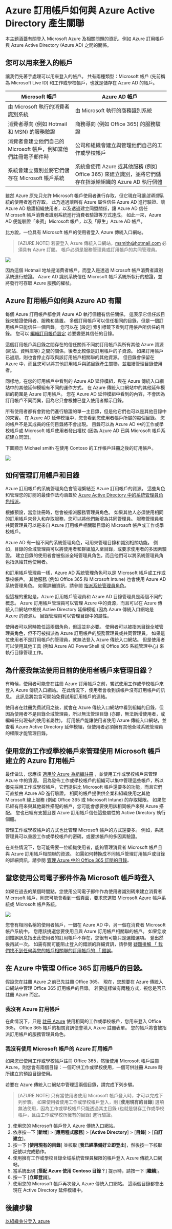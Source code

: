 <properties
    pageTitle="Azure 訂用帳戶如何與 Azure Active Directory 產生關聯 | Microsoft Azure"
    description="登入 Microsoft Azure 及相關問題，例如 Azure 訂用帳戶與 Azure Active Directory 之間的關係。"
    services="active-directory"
    documentationCenter=""
    authors="curtand"
    manager="stevenpo"
    editor=""/>

<tags
    ms.service="active-directory"
    ms.workload="identity"
    ms.tgt_pltfrm="na"
    ms.devlang="na"
    ms.topic="get-started-article"
    ms.date="12/01/2015"
    ms.author="curtand"/>


# Azure 訂用帳戶如何與 Azure Active Directory 產生關聯

本主題涵蓋有關登入 Microsoft Azure 及相關問題的資訊，例如 Azure 訂用帳戶與 Azure Active Directory (Azure AD) 之間的關係。

## 您可以用來登入的帳戶

讓我們先著手處理可以用來登入的帳戶。 共有兩種類型：Microsoft 帳戶 (先前稱為 Microsoft Live ID) 和工作或學校帳戶，也就是儲存在 Azure AD 的帳戶。

 Microsoft 帳戶| Azure AD 帳戶
------------- | -------------
 由 Microsoft 執行的消費者識別系統| 由 Microsoft 執行的商務識別系統
 消費者導向 (例如 Hotmail 和 MSN) 的服務驗證| 商務導向 (例如 Office 365) 的服務驗證
 消費者會建立他們自己的 Microsoft 帳戶，例如當他們註冊電子郵件時| 公司和組織會建立與管理他們自己的工作或學校帳戶
 系統會建立識別並將它們儲存在 Microsoft 帳戶系統| 系統會使用 Azure 或其他服務 (例如 Office 365) 來建立識別，並將它們儲存在指派給組織的 Azure AD 執行個體

雖然 Azure 原先只允許 Microsoft 帳戶使用者進行存取，但它現在可讓*這兩個*系統的使用者進行存取。 此乃透過讓所有 Azure 屬性信任 Azure AD 進行驗證、讓 Azure AD 驗證組織使用者，以及透過建立同盟關係，讓 Azure AD 信任 Microsoft 帳戶消費者識別系統進行消費者驗證等方式達成。 如此一來，Azure AD 便能驗證「來賓」Microsoft 帳戶，以及「原生」Azure AD 帳戶。

比方說，一位具有 Microsoft 帳戶的使用者登入 Azure 傳統入口網站。
> [AZURE.NOTE]
> 若要登入 Azure 傳統入口網站，msmith@hotmail.com 必須具有 Azure 訂閱。 帳戶必須是服務管理員或訂用帳戶的共同管理員。

![][1]

因為這個 Hotmail 地址是消費者帳戶，而登入是透過 Microsoft 帳戶消費者識別系統進行驗證。 Azure AD 識別系統信任 Microsoft 帳戶系統所執行的驗證，並將發行可存取 Azure 服務的權杖。

## Azure 訂用帳戶如何與 Azure AD 有關

每個 Azure 訂用帳戶都會與 Azure AD 執行個體有信任關係。 這表示它信任該目錄來驗證使用者、服務和裝置。 多個訂用帳戶可以信任相同的目錄，但是一個訂用帳戶只能信任一個目錄。 您可以在 [設定] 索引標籤下看到訂用帳戶所信任的目錄。 您可以 [編輯訂用帳戶設定](active-directory-understanding-resource-access.md) 若要變更其信任的目錄。

這個訂用帳戶與目錄之間存在的信任關係不同於訂用帳戶與所有其他 Azure 資源 (網站、資料庫等) 之間的關係，後者比較像是訂用帳戶的子資源。 如果訂用帳戶已過期，則也會停止存取與該訂用帳戶相關聯的其他資源。 但目錄會保留在 Azure 中，而且您可以將其他訂用帳戶與該目錄產生關聯，並繼續管理目錄使用者。

同樣地，在您的訂用帳戶中看到的 Azure AD 延伸模組，與在 Azure 傳統入口網站中的其他延伸模組有不同的運作方式。 在 Azure 傳統入口網站中的其他延伸模組的範圍是 Azure 訂用帳戶。 您在 Azure AD 延伸模組中看到的內容，不會因為訂用帳戶不同而異，因為它只會根據已登入使用者顯示目錄。

所有使用者都有會對他們進行驗證的單一主目錄，但是他它們也可以是其他目錄中的來賓。 在 Azure AD 延伸模組中，您會看到您使用者帳戶所屬的每個目錄。 您的帳戶不是其成員的任何目錄將不會出現。 目錄可以為 Azure AD 中的工作或學校帳戶或 Microsoft 帳戶使用者發出權杖 (因為 Azure AD 已與 Microsoft 帳戶系統建立同盟)。

下圖顯示 Michael smith 在使用 Contoso 的工作帳戶註冊之後的訂用帳戶。

![][2]

## 如何管理訂用帳戶和目錄

Azure 訂用帳戶的系統管理角色會管理繫結至 Azure 訂用帳戶的資源。 這些角色和管理您的訂閱的最佳作法均涵蓋於 [Azure Active Directory 中的系統管理員角色指派](active-directory-assign-admin-roles.md)。

根據預設，當您註冊時，您會被指派服務管理員角色。 如果其他人必須使用相同的訂用帳戶來登入和存取服務，您可以將他們新增為共同管理員。 服務管理員和共同管理員可以是來自 Azure 訂用帳戶相關聯目錄的 Microsoft 帳戶或工作或學校帳戶。

Azure AD 有一組不同的系統管理角色，可用來管理目錄和識別相關功能。 例如，目錄的全域管理員可以將使用者和群組加入至目錄，或要求使用者的多因素驗證。 建立目錄的使用者會被指派全域管理員角色，而且他們可以將系統管理員角色指派給其他使用者。

和訂用帳戶管理員一樣，Azure AD 系統管理角色可以是 Microsoft 帳戶或工作或學校帳戶。 其他服務 (例如 Office 365 和 Microsoft Intune) 也會使用 Azure AD 系統管理角色。 如需詳細資訊，請參閱 [指派系統管理員角色](active-directory-assign-admin-roles.md)。

但這裡的重點是，Azure 訂用帳戶管理員和 Azure AD 目錄管理員是兩個不同的概念。 Azure 訂用帳戶管理員可以管理 Azure 中的資源，而且可以在 Azure 傳統入口網站中檢視 Active Directory 延伸模組 (因為 Azure 傳統入口網站是 Azure 的資源)。 目錄管理員可以管理目錄中的屬性。

使用者可以同時擔任這兩個角色，但這並非必要。 使用者可以被指派目錄全域管理員角色，但不可被指派為 Azure 訂用帳戶的服務管理員或共同管理員。 如果這位使用者不是訂用帳戶的管理員，就無法登入 Azure 傳統入口網站。 但是使用者可以使用其他工具 (例如 Azure AD PowerShell 或 Office 365 系統管理中心) 來執行目錄管理工作。

## 為什麼我無法使用目前的使用者帳戶來管理目錄？

有時候，使用者可能會在註冊 Azure 訂用帳戶之前，嘗試使用工作或學校帳戶來登入 Azure 傳統入口網站。 在此情況下，使用者會收到該帳戶沒有訂用帳戶的訊息。 此訊息將包含可開始免費試用訂用帳戶的連結。

使用者在註冊免費試用之後，就會在 Azure 傳統入口網站中看到組織的目錄，但因為使用者不是目錄全域管理員，所以無法管理目錄 (亦即，無法新增使用者，或編輯任何現有的使用者屬性)。 訂用帳戶能讓使用者使用 Azure 傳統入口網站，並查看 Azure Active Directory 延伸模組，但使用者必須擁有其他全域系統管理員的權限才能管理目錄。

## 使用您的工作或學校帳戶來管理使用 Microsoft 帳戶建立的 Azure 訂用帳戶

最佳做法，您應該 [適用於 Azure 為組織註冊](sign-up-organization.md) ，並使用工作或學校帳戶來管理 Azure 中的資源。 因為發佈工作或學校帳戶的組織可以集中管理這些帳戶，所以優先採用工作或學校帳戶，它們提供比 Microsoft 帳戶還要多的功能，而且它們可直接由 Azure AD 進行驗證。 相同的帳戶提供供企業和組織使用之其他 Microsoft 線上服務 (例如 Office 365 或 Microsoft Intune) 的存取權限。 如果您已經有用來與其他屬性搭配的帳戶，您可能會想要使用該相同帳戶來與 Azure 搭配。 您也已經有支援且要 Azure 訂用帳戶信任這些屬性的 Active Directory 執行個體。

管理工作或學校帳戶的方式也比管理 Microsoft 帳戶的方式還要多。 例如，系統管理員可以重設工作或學校帳戶的密碼，或要求帳戶的多因素驗證。

在某些情況下，您可能需要一位組織使用者，能夠管理消費者 Microsoft 帳戶且與 Azure 訂用帳戶相關聯的資源。 如需如何轉換成不同帳戶管理訂用帳戶或目錄的詳細資訊，請參閱 [管理 Azure 中的 Office 365 訂閱的目錄](#manage-the-directory-for-your-office-365-subscription-in-azure)。


## 當您使用公司電子郵件作為 Microsoft 帳戶時登入

如果在過去的某個時間點，您使用公司電子郵件作為使用者識別碼來建立消費者 Microsoft 帳戶，則您可能會看到一個頁面，要求您選取 Microsoft Azure 帳戶系統或 Microsoft 帳戶系統。

![][3]

您會有相同名稱的使用者帳戶，一個在 Azure AD 中，另一個在消費者 Microsoft 帳戶系統中。 您應該挑選您要使用且與 Azure 訂用帳戶相關聯的帳戶。 如果您收到錯誤訊息指出此使用者的訂用帳戶不存在，您很有可能只是選錯選項。 登出然後再試一次。 如需有關可能阻止登入的錯誤的詳細資訊，請參閱 [疑難排解 「 我們找不到任何與您的帳戶相關聯的訂用帳戶的 「 錯誤](https://social.msdn.microsoft.com/Forums/en-US/f952f398-f700-41a1-8729-be49599dd7e2/troubleshooting-we-were-unable-to-find-any-subscriptions-associated-with-your-account-errors-in?forum=windowsazuremanagement)。

## 在 Azure 中管理 Office 365 訂用帳戶的目錄。

假設您在註冊 Azure 之前已先註冊 Office 365。 現在，您想要在 Azure 傳統入口網站中管理 Office 365 訂用帳戶的目錄。 若要這樣做有兩種方式，視您是否已註冊 Azure 而定。

### 我沒有 Azure 訂用帳戶

在此情況下，只是 [註冊 Azure](sign-up-organization.md) 使用相同的工作或學校帳戶，您用來登入 Office 365。 Office 365 帳戶的相關資訊便會填入 Azure 註冊表單。 您的帳戶將會被指派訂用帳戶的服務管理員角色。

### 我沒有使用 Microsoft 帳戶的 Azure 訂用帳戶

如果您已使用工作或學校帳戶註冊 Office 365，然後使用 Microsoft 帳戶註冊 Azure，則您會有兩個目錄：一個可供工作或學校使用，一個可供註冊 Azure 時所建立的預設目錄使用。

若要在 Azure 傳統入口網站中管理這兩個目錄，請完成下列步驟。
> [AZURE.NOTE]
> 只有當使用者使用 Microsoft 帳戶登入時，才可以完成下列步驟。 如果使用者使用工作或學校帳戶登入，則 [**使用現有的目錄**] 選項無法使用，因為工作或學校帳戶只能透過其主目錄 (也就是儲存工作或學校帳戶，且由工作或學校所擁有的目錄) 進行驗證。

1. 使用您的 Microsoft 帳戶登入 Azure 傳統入口網站。
2. 依序按一下 [**新增**] > [**應用程式服務**] > [**Active Directory**] > [**目錄**] > [**自訂建立**]。
3. 按一下 [**使用現有的目錄**] 並核取 [**我已經準備好立即登出**]，然後按一下核取記號以完成動作。
4. 使用擁有工作或學校目錄全域系統管理員權限的帳戶登入 Azure 傳統入口網站。
5. 當系統出現 [**搭配 Azure 使用 Contoso 目錄？**] 提示時，請按一下 [**繼續**]。
6. 按一下 [**立即登出**]。
7. 使用您的 Microsoft 帳戶再次登入 Azure 傳統入口網站。 這兩個目錄都會出現在 Active Directory 延伸模組中。


## 後續步驟

[以組織身分登入 azure](sign-up-organization.md)




[1]: ./media/active-directory-how-subscriptions-associated-directory/WAAD_PassThruAuth.png 
[2]: ./media/active-directory-how-subscriptions-associated-directory/WAAD_OrgAccountSubscription.png 
[3]: ./media/active-directory-how-subscriptions-associated-directory/WAAD_SignInDisambiguation.PNG 

